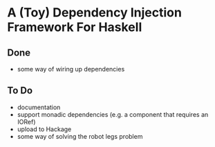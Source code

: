 # A (Toy) Dependency Injection Framework For Haskell

## Done

 *  some way of wiring up dependencies

## To Do

 *  documentation
 *  support monadic dependencies (e.g. a component that requires an IORef)
 *  upload to Hackage
 *  some way of solving the robot legs problem
